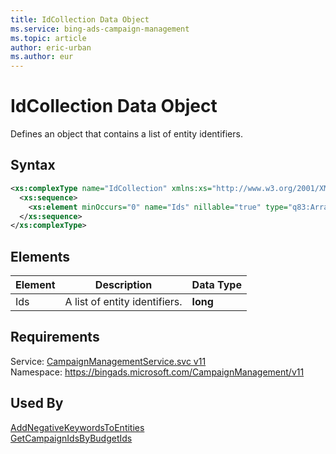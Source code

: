 ```yaml
---
title: IdCollection Data Object
ms.service: bing-ads-campaign-management
ms.topic: article
author: eric-urban
ms.author: eur
---
```

# IdCollection Data Object
Defines an object that contains a list of entity identifiers.

## Syntax
```xml
<xs:complexType name="IdCollection" xmlns:xs="http://www.w3.org/2001/XMLSchema">
  <xs:sequence>
    <xs:element minOccurs="0" name="Ids" nillable="true" type="q83:ArrayOfNullableOflong" xmlns:q83="http://schemas.datacontract.org/2004/07/System" />
  </xs:sequence>
</xs:complexType>
```

## <a name="elements"></a>Elements

|Element|Description|Data Type|
|-----------|---------------|-------------|
|<a name="ids"></a>Ids|A list of entity identifiers.|**long**|

## Requirements
Service: [CampaignManagementService.svc v11](https://campaign.api.bingads.microsoft.com/Api/Advertiser/CampaignManagement/v11/CampaignManagementService.svc)  
Namespace: https://bingads.microsoft.com/CampaignManagement/v11  

## Used By
[AddNegativeKeywordsToEntities](addnegativekeywordstoentities.md)  
[GetCampaignIdsByBudgetIds](getcampaignidsbybudgetids.md)  
